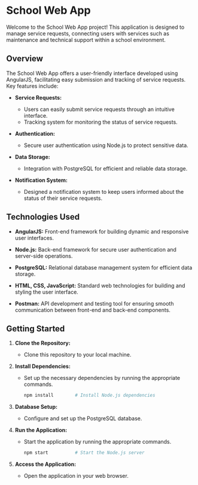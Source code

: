 # School Web App

Welcome to the School Web App project! This application is designed to manage service requests, connecting users with services such as maintenance and technical support within a school environment.

## Overview

The School Web App offers a user-friendly interface developed using AngularJS, facilitating easy submission and tracking of service requests. Key features include:

- **Service Requests:**
  - Users can easily submit service requests through an intuitive interface.
  - Tracking system for monitoring the status of service requests.

- **Authentication:**
  - Secure user authentication using Node.js to protect sensitive data.

- **Data Storage:**
  - Integration with PostgreSQL for efficient and reliable data storage.

- **Notification System:**
  - Designed a notification system to keep users informed about the status of their service requests.

## Technologies Used

- **AngularJS:** Front-end framework for building dynamic and responsive user interfaces.
  
- **Node.js:** Back-end framework for secure user authentication and server-side operations.
  
- **PostgreSQL:** Relational database management system for efficient data storage.

- **HTML, CSS, JavaScript:** Standard web technologies for building and styling the user interface.

- **Postman:** API development and testing tool for ensuring smooth communication between front-end and back-end components.

## Getting Started

1. **Clone the Repository:**
   - Clone this repository to your local machine.

2. **Install Dependencies:**
   - Set up the necessary dependencies by running the appropriate commands.
     ```bash
     npm install        # Install Node.js dependencies
     ```

3. **Database Setup:**
   - Configure and set up the PostgreSQL database.

4. **Run the Application:**
   - Start the application by running the appropriate commands.
     ```bash
     npm start          # Start the Node.js server
     ```

5. **Access the Application:**
   - Open the application in your web browser.


